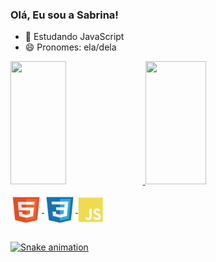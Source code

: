 ### Olá, Eu sou a Sabrina!


- 🌱 Estudando JavaScript
- 😄 Pronomes: ela/dela

<div>
  <a href="https://beacons.ai/sabrinaribeirosantos">
  <img  width="42%" height="197em" src="https://github-readme-stats.vercel.app/api?username=sabrinaribeirosantos&show_icons=true&theme=radical&include_all_comits=true&count_private=true"/>
  <img width="44%" height="197em" src="https://github-readme-stats.vercel.app/api/top-langs/?username=sabrinaribeirosantos&layout=compact&theme=radical"/>
  </div>

  <div style = " display : inline_block " > <br>


  <img  align ="center" alt="Sabrina-HTML" height="42"  width="50"  src ="https://raw.githubusercontent.com/devicons/devicon/master/icons/html5/html5-original.svg">
  
  <img  align="center"  alt="Sabrina-CSS"  height="42"  width="50"  src="https://raw.githubusercontent.com/devicons/devicon/master/icons/css3/css3-original.svg">

  <img  align="center"  alt="Sabrina-Js" heigth="30"  width="40"  src="https://raw.githubusercontent.com/devicons/devicon/master/icons/javascript/javascript-plain.svg">
</div> 

  ##

  ![Snake animation](https://github.com/sabrinaribeirosantos/sabrinaribeirosantos/blob/outhub-contribution-grid-snake.svg)


